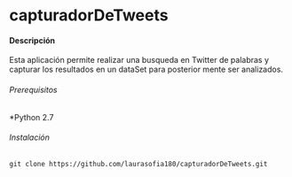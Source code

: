 # capturadorDeTweets

#### Descripción

Esta aplicación permite realizar una busqueda en Twitter de palabras y capturar los resultados en un dataSet para posterior mente ser analizados.

###### Prerequisitos

*Python 2.7

###### Instalación 

`git clone https://github.com/laurasofia180/capturadorDeTweets.git`
